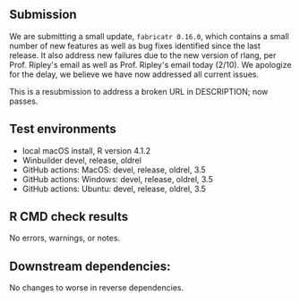 ## Submission

We are submitting a small update, `fabricatr 0.16.0`, which contains a small number of new features as well as bug fixes identified since the last release. It also address new failures due to the new version of rlang, per Prof. Ripley's email as well as Prof. Ripley's email today (2/10). We apologize for the delay, we believe we have now addressed all current issues. 

This is a resubmission to address a broken URL in DESCRIPTION; now passes. 

## Test environments
* local macOS install, R version 4.1.2
* Winbuilder devel, release, oldrel
* GitHub actions: MacOS: devel, release, oldrel, 3.5
* GitHub actions: Windows: devel, release, oldrel, 3.5
* GitHub actions: Ubuntu: devel, release, oldrel, 3.5

## R CMD check results
No errors, warnings, or notes.

## Downstream dependencies:
No changes to worse in reverse dependencies.

